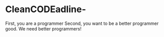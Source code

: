 # CleanCODEadline-
First, you are a programmer​  Second, you want to be a better programmer​  good. We need better programmers!​
